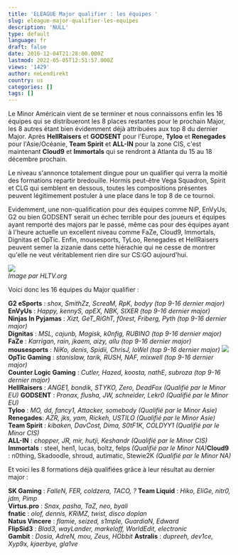 ```yaml
---
title: 'ELEAGUE Major qualifier : les équipes '
slug: eleague-major-qualifier-les-equipes
description: 'NULL'
type: default
language: fr
draft: false
date: 2016-12-04T21:28:00.000Z
lastmod: 2022-05-05T12:51:57.000Z
views: '1429'
author: neLendirekt
country: us
categories: []
tags: []
---
```

Le Minor Américain vient de se terminer et nous connaissons enfin les 16 équipes qui se distribueront les 8 places restantes pour le prochain Major, les 8 autres étant bien évidemment déjà attribuées aux top 8 du dernier Major. Après **HellRaisers** et **GODSENT** pour l'Europe, **Tyloo** et **Renegades** pour l'Asie/Océanie, **Team Spirit** et **ALL-IN** pour la zone CIS, c'est maintenant **Cloud9** et **Immortals** qui se rendront à Atlanta du 15 au 18 décembre prochain.

Le niveau s'annonce totalement dingue pour un qualifier qui verra la moitié des formations repartir bredouille. Hormis peut-être Vega Squadron, Spirit et CLG qui semblent en dessous, toutes les compositions présentes peuvent légitimement postuler à une place dans le top 8 de ce tournoi.

Evidemment, une non-qualification pour des équipes comme NiP, EnVyUs, G2 ou bien GODSENT serait un échec terrible pour des joueurs et équipes ayant remporté des majors par le passé, même cas pour des équipes ayant à l'heure actuelle un excellent niveau comme FaZe, Cloud9, Immortals, Dignitas et OpTic. Enfin, mousesports, TyLoo, Renegades et HellRaisers peuvent semer la zizanie dans cette hiérachie qui ne cesse de montrer qu'elle ne veut véritablement rien dire sur CS:GO aujourd'hui.

![](/storage/images/584488a699f26_cy3cgfnuaaa21mjjpg)  
_Image par HLTV.org_

Voici donc les 16 équipes du Major qualifier :

**G2 eSports** : _shox, SmithZz, ScreaM, RpK, bodyy (top 9-16 dernier major)_  
**EnVyUs** : _Happy, kennyS, apEX, NBK, SIXER (top 9-16 dernier major)_  
**Ninjas In Pyjamas** : _Xizt, GeT\_RiGhT, f0rest, Friberg, Pyth (top 9-16 dernier major)_  
**Dignitas** : _MSL, cajunb, Magisk, k0nfig, RUBINO (top 9-16 dernier major)_  
**FaZe** : _Karrigan, rain, jkaem, aizy, allu (top 9-16 dernier major)_  
**mousesports** : _NiKo, denis, Spidii, ChrisJ, loWel (top 9-16 dernier major)_ 
_![](/storage/countries/flag/naflag58176583b5a4d.png)_ **OpTic Gaming** : _stanislaw, tarik, RUSH, NAF, mixwell (top 9-16 dernier major)_  
**Counter Logic Gaming** : _Cutler, Hazed, koosta, nathE, subroza (top 9-16 dernier major)_  
**HellRaisers** : _ANGE1, bondik, STYKO, Zero, DeadFox (Qualifié par le Minor EU)_ 
**GODSENT** : _Pronax, flusha, JW, schneider, Lekr0 (Qualifié par le Minor EU)_  
**Tyloo** : _MO, dd, fancy1, Attacker, somebody_ _(Qualifié par le Minor Asie)_  
**Renegades**: _AZR, jks, yam, Rickeh, USTILO (Qualifié par le Minor Asie)_  
**Team Spirit** : _kibaken, DavCost, Dima, S0tF1K, COLDYY1_ _(Qualifié par le Minor CIS)_  
**ALL-IN** : _chopper, JR, mir, hutji, Keshandr (Qualifié par le Minor CIS)_  
**Immortals** : steel, hen1, lucas, boltz, felps _(Qualifié par le Minor NA)_**Cloud9** : n0thing, Skadoodle, shroud, autimatic, Stewie2K _(Qualifié par le Minor NA)_

Et voici les 8 formations déjà qualifiées grâce à leur résultat au dernier major :

**SK Gaming** : _FalleN, FER, coldzera, TACO, ?_ 
**Team Liquid** : _Hiko, EliGe, nitr0, jdm, Pimp_  
**Virtus.pro** : _Snax, pasha, TaZ, neo, byali_  
**fnatic** : _olof, dennis, KRiMZ, twist, disco doplan_  
**Natus Vincere** : _flamie, seized, s1mple, GuardiaN, Edward_  
**FlipSid3** : _Blad3, wayLander, markeloff, WorldEdit, electronic_  
**Gambit** : _Dosia, AdreN, mou, Zeus, HObbit_ 
**Astralis** : _dupreeh, dev1ce, Xyp9x, kjaerbye, gla1ve_ 
